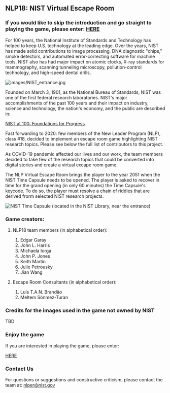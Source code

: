 
## NLP18: NIST Virtual Escape Room


### If you would like to skip the introduction and go straight to playing the game, please enter:  [HERE](https://pages.nist.gov/NLPER/Escape-Room-Cover-Story.html)


<p>
  For 100 years, the National Institute of Standards and Technology has helped to keep U.S. technology at the leading edge. Over the years, NIST has made solid contributions to image processing, DNA diagnostic "chips," smoke detectors, and automated error-correcting software for machine tools. NIST also has had major impact on atomic clocks, X-ray standards for mammography, scanning tunneling microscopy, pollution-control technology, and high-speed dental drills.
</p>

![images/NIST_entrance.jpg](https://pages.nist.gov/NLPER/images/NIST_entrance.jpg)

<p>
Founded on March 3, 1901, as the National Bureau of Standards, NIST was one of the first federal research laboratories. NIST's major accomplishments of the past 100 years and their impact on industry, science and technology, the nation's economy, and the public are described in:
</p>

[NIST at 100: Foundations for Progress](https://www.nist.gov/history/nist-100-foundations-progress).

<p>
Fast forwarding to 2020: few members of the New Leader Program (NLP), class #18, decided to implement an escape room game highlighting NIST research topics. Please see below the full list of contributors to this project.
</p>

<p>As COVID-19 pandemic affected our lives and our work, the team members decided to take few of the research topics that could be converted into digital stories and create a virtual excape room game.
</p>

<p>
The NLP Virtual Escape Room brings the player to the year 2051 when the NIST Time Capsule needs to be opened. The player is asked to recover in time for the grand opening (in only 60 minutes) the Time Capsule's keycode. To do so, the player must resolve a chain of riddles that are derived frorm selected NIST research projects.
</p>

![NIST Time Capsule (located in the NIST Library, near the entrance)](https://pages.nist.gov/NLPER/images/NIST_time_capsule_small.jpeg)



### Game creators:

1. NLP18 team members (in alphabetical order):
    1. Edgar Garay
    1. John L. Harris
    1. Michaela Iorga
    1. John P. Jones
    1. Keith Martin
    1. Julie Petrousky
    1. Jian Wang
    
1. Escape Room Consultants (in alphabetical order):
    1. Luís T.A.N. Brandão
    1. Meltem Sönmez-Turan

### Credits for the images used in the game not owned by NIST

TBD

### Enjoy the game

<p>
If you are interested in playing the game, please enter: 
</p>

 [HERE](https://pages.nist.gov/NLPER/Escape-Room-Cover-Story.html)
 

### Contact Us

For questions or suggestions and constructive criticism, please contact the team at:
[nlper@nist.gov](mailto:nlper@nist.gov)

<!-- /div -->
<!-- /section -->
